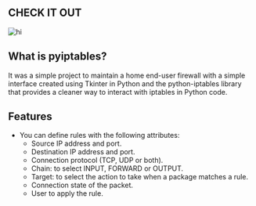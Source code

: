 ## CHECK IT OUT
![hi](gif.gif)

## What is pyiptables?
It was a simple project to maintain a home end-user firewall with a simple interface created using Tkinter in Python and the python-iptables library that provides a cleaner way to interact with iptables in Python code.

## Features
* You can define rules with the following attributes:
	* Source IP address and port.
	* Destination IP address and port.
	* Connection protocol (TCP, UDP or both).
	* Chain: to select INPUT, FORWARD or OUTPUT.
	* Target: to select the action to take when a package matches a rule.
	* Connection state of the packet.
	* User to apply the rule.
